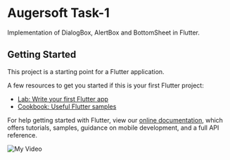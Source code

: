 # Augersoft Task-1

Implementation of DialogBox, AlertBox and BottomSheet in Flutter.

## Getting Started

This project is a starting point for a Flutter application.

A few resources to get you started if this is your first Flutter project:

- [Lab: Write your first Flutter app](https://flutter.dev/docs/get-started/codelab)
- [Cookbook: Useful Flutter samples](https://flutter.dev/docs/cookbook)

For help getting started with Flutter, view our
[online documentation](https://flutter.dev/docs), which offers tutorials,
samples, guidance on mobile development, and a full API reference.



![My Video](https://user-images.githubusercontent.com/62956793/137579035-cbd3a7b6-5ed3-4633-97eb-44414bd73f72.gif)
